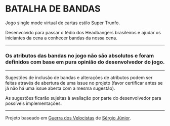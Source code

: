 # BATALHA DE BANDAS

Jogo single mode virtual de cartas estilo Super Trunfo.

Desenvolvido para passar o tédio dos Headbangers brasileiros e ajudar os iniciantes da cena a conhecer bandas da nossa cena.

***

### Os atributos das bandas no jogo **não são absolutos** e foram definidos com base em **pura opinião do desenvolvedor do jogo**.

***

Sugestões de inclusão de bandas e alterações de atributos podem ser feitas através de abertura de uma issue no projeto (favor certificar antes se já não há uma issue aberta com a mesma sugestão).

As sugestões ficarão sujeitas à avaliação por parte do desenvolvedor para possíveis implementações.

___

Projeto baseado em [Guerra dos Velocistas](https://codepen.io/sergiojunior13/pen/MWoXowW) de [Sérgio Júnior](https://codepen.io/sergiojunior13).